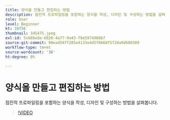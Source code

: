 ```yaml
---
title: 양식을 만들고 편집하는 방법
description: 점진적 프로파일링을 포함하는 양식을 작성, 디자인 및 구성하는 방법을 살펴봅니다.
role: User
level: Beginner
kt: 10756
thumbnail: 345475.jpeg
exl-id: 5c68bede-6920-4a77-9a43-f8e5974988b7
source-git-commit: 98ead59ff285e4133e4d5f0668f5724a9d680309
workflow-type: tm+mt
source-wordcount: '36'
ht-degree: 0%

---
```


# 양식을 만들고 편집하는 방법

점진적 프로파일링을 포함하는 양식을 작성, 디자인 및 구성하는 방법을 살펴봅니다.

>[!VIDEO](https://video.tv.adobe.com/v/345475/?quality=12&learn=on)
